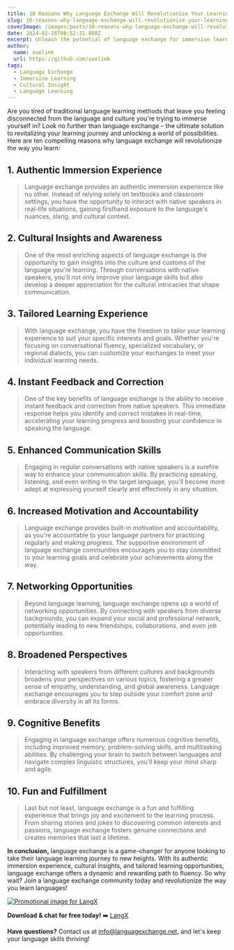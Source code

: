 ```yaml
---
title: 10 Reasons Why Language Exchange Will Revolutionize Your Learning Journey
slug: 10-reasons-why-language-exchange-will-revolutionize-your-learning-journey
coverImage: /images/posts/10-reasons-why-language-exchange-will-revolutionize-your-learning-journey.png
date: 2024-02-28T08:52:31.808Z
excerpt: Unleash the potential of language exchange for immersive learning and cultural insight. Join the community and transform your language journey today!
author:
  name: xuelink 
  url: https://github.com/xuelink
tags:
  - Language Exchange
  - Immersive Learning
  - Cultural Insight
  - Language Learning
---
```


<script>
  import Callout from "$lib/components/molecules/Callout.svelte";
  import CodeBlock from "$lib/components/molecules/CodeBlock.svelte";
  import Image from "$lib/components/atoms/Image.svelte";
</script>

Are you tired of traditional language learning methods that leave you feeling disconnected from the language and culture you're trying to immerse yourself in? Look no further than language exchange – the ultimate solution to revitalizing your learning journey and unlocking a world of possibilities. Here are ten compelling reasons why language exchange will revolutionize the way you learn:

## 1. **Authentic Immersion Experience**

> Language exchange provides an authentic immersion experience like no other. Instead of relying solely on textbooks and classroom settings, you have the opportunity to interact with native speakers in real-life situations, gaining firsthand exposure to the language's nuances, slang, and cultural context.

## **2. Cultural Insights and Awareness**

> One of the most enriching aspects of language exchange is the opportunity to gain insights into the culture and customs of the language you're learning. Through conversations with native speakers, you'll not only improve your language skills but also develop a deeper appreciation for the cultural intricacies that shape communication.

## **3. Tailored Learning Experience**

> With language exchange, you have the freedom to tailor your learning experience to suit your specific interests and goals. Whether you're focusing on conversational fluency, specialized vocabulary, or regional dialects, you can customize your exchanges to meet your individual learning needs.

## **4. Instant Feedback and Correction**

> One of the key benefits of language exchange is the ability to receive instant feedback and correction from native speakers. This immediate response helps you identify and correct mistakes in real-time, accelerating your learning progress and boosting your confidence in speaking the language.

## **5. Enhanced Communication Skills**

> Engaging in regular conversations with native speakers is a surefire way to enhance your communication skills. By practicing speaking, listening, and even writing in the target language, you'll become more adept at expressing yourself clearly and effectively in any situation.

## **6. Increased Motivation and Accountability**

> Language exchange provides built-in motivation and accountability, as you're accountable to your language partners for practicing regularly and making progress. The supportive environment of language exchange communities encourages you to stay committed to your learning goals and celebrate your achievements along the way.

## **7. Networking Opportunities**

> Beyond language learning, language exchange opens up a world of networking opportunities. By connecting with speakers from diverse backgrounds, you can expand your social and professional network, potentially leading to new friendships, collaborations, and even job opportunities.

## **8. Broadened Perspectives**

> Interacting with speakers from different cultures and backgrounds broadens your perspectives on various topics, fostering a greater sense of empathy, understanding, and global awareness. Language exchange encourages you to step outside your comfort zone and embrace diversity in all its forms.

## **9. Cognitive Benefits**

> Engaging in language exchange offers numerous cognitive benefits, including improved memory, problem-solving skills, and multitasking abilities. By challenging your brain to switch between languages and navigate complex linguistic structures, you'll keep your mind sharp and agile.

## **10. Fun and Fulfillment**

> Last but not least, language exchange is a fun and fulfilling experience that brings joy and excitement to the learning process. From sharing stories and jokes to discovering common interests and passions, language exchange fosters genuine connections and creates memories that last a lifetime.

**In conclusion,** language exchange is a game-changer for anyone looking to take their language learning journey to new heights. With its authentic immersion experience, cultural insights, and tailored learning opportunities, language exchange offers a dynamic and rewarding path to fluency. So why wait? Join a language exchange community today and revolutionize the way you learn languages!

<a href="https://langx.io)" target="_blank"> <Image src="/images/posts/Promo.png" alt="Promotional image for LangX" /></a>

**Download & chat for free today!** ➡️ [LangX](https://langx.io/)

**Have questions?** Contact us at [info@languagexchange.net](mailto:info@languagexchange.net), and let's keep your language skills thriving!
